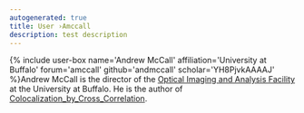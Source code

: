 ```yaml
---
autogenerated: true
title: User ›Amccall
description: test description
---
```


{% include user-box name='Andrew McCall' affiliation='University at Buffalo' forum='amccall' github='andmccall' scholar='YH8PjvkAAAAJ' %}Andrew McCall is the director of the [Optical Imaging and Analysis Facility](http://dental.buffalo.edu/research/centers-and-facilities/optical-imaging-and-analysis.html) at the University at Buffalo. He is the author of [Colocalization\_by\_Cross\_Correlation](/plugins/colocalization-by-cross-correlation).
